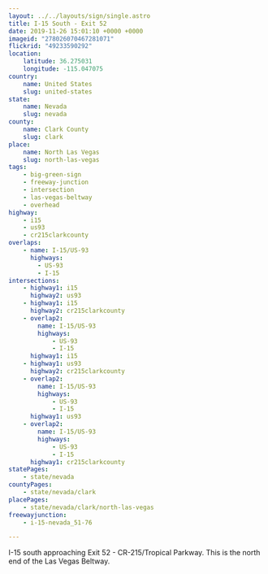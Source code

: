 ```yaml
---
layout: ../../layouts/sign/single.astro
title: I-15 South - Exit 52
date: 2019-11-26 15:01:10 +0000 +0000
imageid: "278026070467281071"
flickrid: "49233590292"
location:
    latitude: 36.275031
    longitude: -115.047075
country:
    name: United States
    slug: united-states
state:
    name: Nevada
    slug: nevada
county:
    name: Clark County
    slug: clark
place:
    name: North Las Vegas
    slug: north-las-vegas
tags:
    - big-green-sign
    - freeway-junction
    - intersection
    - las-vegas-beltway
    - overhead
highway:
    - i15
    - us93
    - cr215clarkcounty
overlaps:
    - name: I-15/US-93
      highways:
        - US-93
        - I-15
intersections:
    - highway1: i15
      highway2: us93
    - highway1: i15
      highway2: cr215clarkcounty
    - overlap2:
        name: I-15/US-93
        highways:
            - US-93
            - I-15
      highway1: i15
    - highway1: us93
      highway2: cr215clarkcounty
    - overlap2:
        name: I-15/US-93
        highways:
            - US-93
            - I-15
      highway1: us93
    - overlap2:
        name: I-15/US-93
        highways:
            - US-93
            - I-15
      highway1: cr215clarkcounty
statePages:
    - state/nevada
countyPages:
    - state/nevada/clark
placePages:
    - state/nevada/clark/north-las-vegas
freewayjunction:
    - i-15-nevada_51-76

---
```

I-15 south approaching Exit 52 - CR-215/Tropical Parkway.  This is the north end of the Las Vegas Beltway.